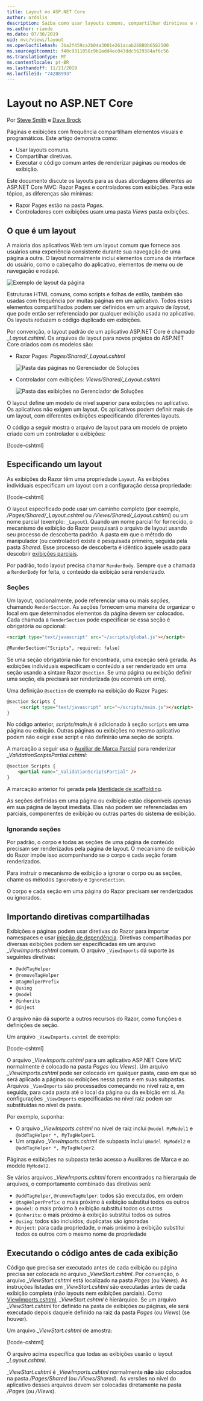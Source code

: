 ```yaml
---
title: Layout no ASP.NET Core
author: ardalis
description: Saiba como usar layouts comuns, compartilhar diretivas e executar um código comum antes de renderizar exibições em um aplicativo ASP.NET Core.
ms.author: riande
ms.date: 07/30/2019
uid: mvc/views/layout
ms.openlocfilehash: 3ba2f459ca2b04a3001e261acab26880b6582500
ms.sourcegitcommit: f40c9311058c9b1add4ec043ddc5629384af6c56
ms.translationtype: MT
ms.contentlocale: pt-BR
ms.lasthandoff: 11/21/2019
ms.locfileid: "74288993"
---
```

# <a name="layout-in-aspnet-core"></a>Layout no ASP.NET Core

Por [Steve Smith](https://ardalis.com/) e [Dave Brock](https://twitter.com/daveabrock)

Páginas e exibições com frequência compartilham elementos visuais e programáticos. Este artigo demonstra como:

* Usar layouts comuns.
* Compartilhar diretivas.
* Executar o código comum antes de renderizar páginas ou modos de exibição.

Este documento discute os layouts para as duas abordagens diferentes ao ASP.NET Core MVC: Razor Pages e controladores com exibições. Para este tópico, as diferenças são mínimas:

* Razor Pages estão na pasta *Pages*.
* Controladores com exibições usam uma pasta *Views* pasta exibições.

## <a name="what-is-a-layout"></a>O que é um layout

A maioria dos aplicativos Web tem um layout comum que fornece aos usuários uma experiência consistente durante sua navegação de uma página a outra. O layout normalmente inclui elementos comuns de interface do usuário, como o cabeçalho do aplicativo, elementos de menu ou de navegação e rodapé.

![Exemplo de layout da página](layout/_static/page-layout.png)

Estruturas HTML comuns, como scripts e folhas de estilo, também são usadas com frequência por muitas páginas em um aplicativo. Todos esses elementos compartilhados podem ser definidos em um arquivo de *layout*, que pode então ser referenciado por qualquer exibição usada no aplicativo. Os layouts reduzem o código duplicado em exibições.

Por convenção, o layout padrão de um aplicativo ASP.NET Core é chamado *_Layout.cshtml*. Os arquivos de layout para novos projetos do ASP.NET Core criados com os modelos são:

* Razor Pages: *Pages/Shared/_Layout.cshtml*

  ![Pasta das páginas no Gerenciador de Soluções](layout/_static/rp-web-project-views.png)

* Controlador com exibições: *Views/Shared/_Layout.cshtml*

  ![Pasta das exibições no Gerenciador de Soluções](layout/_static/mvc-web-project-views.png)

O layout define um modelo de nível superior para exibições no aplicativo. Os aplicativos não exigem um layout. Os aplicativos podem definir mais de um layout, com diferentes exibições especificando diferentes layouts.

O código a seguir mostra o arquivo de layout para um modelo de projeto criado com um controlador e exibições:

[!code-cshtml[](~/common/samples/WebApplication1/Views/Shared/_Layout.cshtml?highlight=44,72)]

## <a name="specifying-a-layout"></a>Especificando um layout

As exibições do Razor têm uma propriedade `Layout`. As exibições individuais especificam um layout com a configuração dessa propriedade:

[!code-cshtml[](../../common/samples/WebApplication1/Views/_ViewStart.cshtml?highlight=2)]

O layout especificado pode usar um caminho completo (por exemplo, */Pages/Shared/_Layout.cshtml* ou */Views/Shared/_Layout.cshtml*) ou um nome parcial (exemplo: `_Layout`). Quando um nome parcial for fornecido, o mecanismo de exibição do Razor pesquisará o arquivo de layout usando seu processo de descoberta padrão. A pasta em que o método do manipulador (ou controlador) existe é pesquisada primeiro, seguida pela pasta *Shared*. Esse processo de descoberta é idêntico àquele usado para descobrir [exibições parciais](xref:mvc/views/partial#partial-view-discovery).

Por padrão, todo layout precisa chamar `RenderBody`. Sempre que a chamada a `RenderBody` for feita, o conteúdo da exibição será renderizado.

<a name="layout-sections-label"></a>
<!-- https://stackoverflow.com/questions/23327578 -->
### <a name="sections"></a>Seções

Um layout, opcionalmente, pode referenciar uma ou mais *seções*, chamando `RenderSection`. As seções fornecem uma maneira de organizar o local em que determinados elementos da página devem ser colocados. Cada chamada a `RenderSection` pode especificar se essa seção é obrigatória ou opcional:

```html
<script type="text/javascript" src="~/scripts/global.js"></script>

@RenderSection("Scripts", required: false)
```

Se uma seção obrigatória não for encontrada, uma exceção será gerada. As exibições individuais especificam o conteúdo a ser renderizado em uma seção usando a sintaxe Razor `@section`. Se uma página ou exibição definir uma seção, ela precisará ser renderizada (ou ocorrerá um erro).

Uma definição `@section` de exemplo na exibição do Razor Pages:

```html
@section Scripts {
     <script type="text/javascript" src="~/scripts/main.js"></script>
}
```

No código anterior, *scripts/main.js* é adicionado à seção `scripts` em uma página ou exibição. Outras páginas ou exibições no mesmo aplicativo podem não exigir esse script e não definirão uma seção de scripts.

A marcação a seguir usa o [Auxiliar de Marca Parcial](xref:mvc/views/tag-helpers/builtin-th/partial-tag-helper) para renderizar *_ValidationScriptsPartial.cshtml*:

```html
@section Scripts {
    <partial name="_ValidationScriptsPartial" />
}
```

A marcação anterior foi gerada pela [Identidade de scaffolding](xref:security/authentication/scaffold-identity).

As seções definidas em uma página ou exibição estão disponíveis apenas em sua página de layout imediata. Elas não podem ser referenciadas em parciais, componentes de exibição ou outras partes do sistema de exibição.

### <a name="ignoring-sections"></a>Ignorando seções

Por padrão, o corpo e todas as seções de uma página de conteúdo precisam ser renderizados pela página de layout. O mecanismo de exibição do Razor impõe isso acompanhando se o corpo e cada seção foram renderizados.

Para instruir o mecanismo de exibição a ignorar o corpo ou as seções, chame os métodos `IgnoreBody` e `IgnoreSection`.

O corpo e cada seção em uma página do Razor precisam ser renderizados ou ignorados.

<a name="viewimports"></a>

## <a name="importing-shared-directives"></a>Importando diretivas compartilhadas

Exibições e páginas podem usar diretivas do Razor para importar namespaces e usar [injeção de dependência](dependency-injection.md). Diretivas compartilhadas por diversas exibições podem ser especificadas em um arquivo *_ViewImports.cshtml* comum. O arquivo `_ViewImports` dá suporte às seguintes diretivas:

* `@addTagHelper`
* `@removeTagHelper`
* `@tagHelperPrefix`
* `@using`
* `@model`
* `@inherits`
* `@inject`

O arquivo não dá suporte a outros recursos do Razor, como funções e definições de seção.

Um arquivo `_ViewImports.cshtml` de exemplo:

[!code-cshtml[](../../common/samples/WebApplication1/Views/_ViewImports.cshtml)]

O arquivo *_ViewImports.cshtml* para um aplicativo ASP.NET Core MVC normalmente é colocado na pasta *Pages* (ou *Views*). Um arquivo *_ViewImports.cshtml* pode ser colocado em qualquer pasta, caso em que só será aplicado a páginas ou exibições nessa pasta e em suas subpastas. Arquivos `_ViewImports` são processados começando no nível raiz e, em seguida, para cada pasta até o local da página ou da exibição em si. As configurações `_ViewImports` especificadas no nível raiz podem ser substituídas no nível da pasta.

Por exemplo, suponha:

* O arquivo *_ViewImports.cshtml* no nível de raiz inclui `@model MyModel1` e `@addTagHelper *, MyTagHelper1`.
* Um arquivo *_ViewImports.cshtml* de subpasta inclui `@model MyModel2` e `@addTagHelper *, MyTagHelper2`.

Páginas e exibições na subpasta terão acesso a Auxiliares de Marca e ao modelo `MyModel2`.

Se vários arquivos *_ViewImports.cshtml* forem encontrados na hierarquia de arquivos, o comportamento combinado das diretivas será:

* `@addTagHelper`, `@removeTagHelper`: todos são executados, em ordem
* `@tagHelperPrefix`: o mais próximo à exibição substitui todos os outros
* `@model`: o mais próximo à exibição substitui todos os outros
* `@inherits`: o mais próximo à exibição substitui todos os outros
* `@using`: todos são incluídos; duplicatas são ignoradas
* `@inject`: para cada propriedade, o mais próximo à exibição substitui todos os outros com o mesmo nome de propriedade

<a name="viewstart"></a>

## <a name="running-code-before-each-view"></a>Executando o código antes de cada exibição

Código que precisa ser executado antes de cada exibição ou página precisa ser colocada no arquivo *_ViewStart.cshtml*. Por convenção, o arquivo *_ViewStart.cshtml* está localizado na pasta *Pages* (ou *Views*). As instruções listadas em *_ViewStart.cshtml* são executadas antes de cada exibição completa (não layouts nem exibições parciais). Como [ViewImports.cshtml](xref:mvc/views/layout#viewimports), *_ViewStart.cshtml* é hierárquico. Se um arquivo *_ViewStart.cshtml* for definido na pasta de exibições ou páginas, ele será executado depois daquele definido na raiz da pasta *Pages* (ou *Views*) (se houver).

Um arquivo *_ViewStart.cshtml* de amostra:

[!code-cshtml[](../../common/samples/WebApplication1/Views/_ViewStart.cshtml)]

O arquivo acima especifica que todas as exibições usarão o layout *_Layout.cshtml*.

*_ViewStart.cshtml* é *_ViewImports.cshtml* normalmente **não** são colocados na pasta */Pages/Shared* (ou */Views/Shared*). As versões no nível do aplicativo desses arquivos devem ser colocadas diretamente na pasta */Pages* (ou */Views*).

